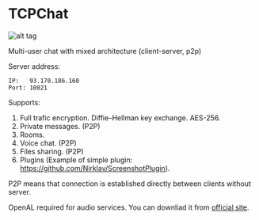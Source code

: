 ﻿TCPChat
=======

![alt tag](https://raw.github.com/Nirklav/TCPChat/master/screen.png)

Multi-user chat with mixed architecture (client-server, p2p)

Server address: 
```
IP:   93.170.186.160
Port: 10021
```

Supports:
  1. Full trafic encryption. Diffie–Hellman key exchange. AES-256.
  2. Private messages. (P2P)
  3. Rooms.
  4. Voice chat. (P2P)
  5. Files sharing. (P2P)
  6. Plugins (Example of simple plugin: https://github.com/Nirklav/ScreenshotPlugin).

P2P means that connection is established directly between clients without server.

OpenAL required for audio services. You can downliad it from [official site](https://www.openal.org/downloads/).
